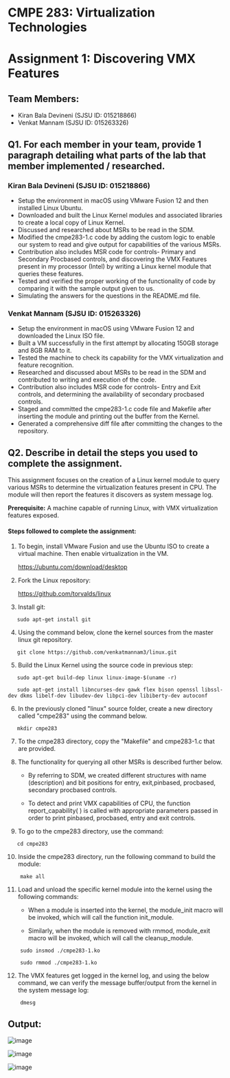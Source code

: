# CMPE 283: Virtualization Technologies 
# Assignment 1: Discovering VMX Features
## Team Members: 
* Kiran Bala Devineni (SJSU ID: 015218866)
* Venkat Mannam (SJSU ID: 015263326)

## Q1. For each member in your team, provide 1 paragraph detailing what parts of the lab that member implemented / researched.

### Kiran Bala Devineni (SJSU ID: 015218866)

* Setup the environment in macOS using VMware Fusion 12 and then installed Linux Ubuntu.
* Downloaded and built the Linux Kernel modules and associated libraries to create a local copy of Linux Kernel.
* Discussed and researched about MSRs to be read in the SDM.
* Modified the cmpe283-1.c code by adding the custom logic to enable our system to read and give output for capabilities of the various MSRs. 
* Contribution also includes MSR code for controls- Primary and Secondary Procbased controls, and discovering the VMX Features present in my processor (Intel) by               writing a Linux kernel module that queries these features.
* Tested and verified the proper working of the functionality of code by comparing it with the sample output given to us. 
* Simulating the answers for the questions in the README.md file.

### Venkat Mannam (SJSU ID: 015263326)

* Setup the environment in macOS using VMware Fusion 12 and downloaded the Linux ISO file. 
* Built a VM successfully in the first attempt by allocating 150GB storage and 8GB RAM to it. 
* Tested the machine to check its capability for the VMX virtualization and feature recognition. 
* Researched and discussed about MSRs to be read in the SDM and contributed to writing and execution of the code.
* Contribution also includes MSR code for controls- Entry and Exit controls, and determining the availability of secondary procbased controls.
* Staged and committed the cmpe283-1.c code file and Makefile after inserting the module and printing out the buffer from the Kernel. 
* Generated a comprehensive diff file after committing the changes to the repository. 

## Q2. Describe in detail the steps you used to complete the assignment. 

This assignment focuses on the creation of a Linux kernel module to query various MSRs to determine the virtualization features present in CPU. The module will then report the features it discovers as system message log.

**Prerequisite:** A machine capable of running Linux, with VMX virtualization features exposed.

#### Steps followed to complete the assignment:
1. To begin, install VMware Fusion and use the Ubuntu ISO to create a virtual machine. Then enable virtualization in the VM.<br />

   https://ubuntu.com/download/desktop

2. Fork the Linux repository:<br />

   https://github.com/torvalds/linux

3. Install git:<br />
```
   sudo apt-get install git
```
4. Using the command below, clone the kernel sources from the master linux git repository.<br />
```
   git clone https://github.com/venkatmannam3/linux.git 
```
5. Build the Linux Kernel using the source code in previous step:<br />
```
   sudo apt-get build-dep linux linux-image-$(uname -r)
```
```
   sudo apt-get install libncurses-dev gawk flex bison openssl libssl-dev dkms libelf-dev libudev-dev libpci-dev libiberty-dev autoconf
``` 
6. In the previously cloned "linux" source folder, create a new directory called "cmpe283" using the command below.<br />
```
   mkdir cmpe283
```  
7. To the cmpe283 directory, copy the "Makefile" and cmpe283-1.c that are provided.

8. The functionality for querying all other MSRs is described further below.

   * By referring to SDM, we created different structures with name (description) and bit positions for entry, exit,pinbased, procbased, secondary procbased    controls.

   * To detect and print VMX capabilities of CPU, the function report_capability( ) is called with appropriate parameters passed in order to print pinbased, procbased, entry and exit controls.
   
9. To go to the cmpe283 directory, use the command:<br />
```
   cd cmpe283
```
10. Inside the cmpe283 directory, run the following command to build the module:<br />
```
    make all
```   
11. Load and unload the specific kernel module into the kernel using the following commands:<br />

    * When a module is inserted into the kernel, the module_init macro will be invoked, which will call the function init_module. 
    
    * Similarly, when the module is removed with rmmod, module_exit macro will be invoked, which will call the cleanup_module.
```
    sudo insmod ./cmpe283-1.ko
```
```
    sudo rmmod ./cmpe283-1.ko
```    
12. The VMX features get logged in the kernel log, and using the below command, we can verify the message buffer/output from the kernel in the system message log:<br />
```
    dmesg 
```

## Output:

![image](https://user-images.githubusercontent.com/78829969/141673800-6a7fc056-a414-4d86-8072-a9df8d3d981e.png)

![image](https://user-images.githubusercontent.com/78829969/141673814-eb202ed9-7de0-4792-8b49-33700f56b184.png)

![image](https://user-images.githubusercontent.com/78829969/141673820-708196c8-500d-4779-b22a-983634e18d71.png)














    
    

